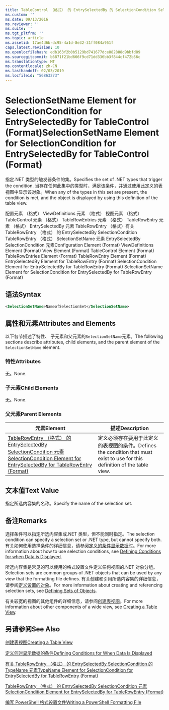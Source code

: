 ```yaml
---
title: TableControl （格式） 的 EntrySelectedBy 的 SelectionCondition SelectionSetName 元素 |Microsoft Docs
ms.custom: ''
ms.date: 09/13/2016
ms.reviewer: ''
ms.suite: ''
ms.tgt_pltfrm: ''
ms.topic: article
ms.assetid: 17ae4d6b-dc95-4a1d-8e32-31ff084a951f
caps.latest.revision: 10
ms.openlocfilehash: edb163f2b0b5129bd741677dce882888d9bbfd89
ms.sourcegitcommit: b6871f21bd666f9cd71dd336bb3f844cf472b56c
ms.translationtype: MT
ms.contentlocale: zh-CN
ms.lasthandoff: 02/03/2019
ms.locfileid: "56863273"
---
```

# <a name="selectionsetname-element-for-selectioncondition-for-entryselectedby-for-tablecontrol-format"></a><span data-ttu-id="c55a6-102">SelectionSetName Element for SelectionCondition for EntrySelectedBy for TableControl (Format)</span><span class="sxs-lookup"><span data-stu-id="c55a6-102">SelectionSetName Element for SelectionCondition for EntrySelectedBy for TableControl (Format)</span></span>

<span data-ttu-id="c55a6-103">指定.NET 类型的触发器条件的集。</span><span class="sxs-lookup"><span data-stu-id="c55a6-103">Specifies the set of .NET types that trigger the condition.</span></span> <span data-ttu-id="c55a6-104">当存在任何此集中的类型时，满足该条件，并通过使用此定义的表视图中显示该对象。</span><span class="sxs-lookup"><span data-stu-id="c55a6-104">When any of the types in this set are present, the condition is met, and the object is displayed by using this definition of the table view.</span></span>

<span data-ttu-id="c55a6-105">配置元素 （格式） ViewDefinitions 元素 （格式） 视图元素 （格式） TableControl 元素 （格式） TableRowEntries 元素 （格式） TableRowEntry 元素 （格式） EntrySelectedBy 元素 TableRowEntry （格式）有关 TableRowEntry （格式） 的 EntrySelectedBy SelectionCondition TableRowEntry （格式） SelectionSetName 元素 EntrySelectedBy SelectionCondition 元素</span><span class="sxs-lookup"><span data-stu-id="c55a6-105">Configuration Element (Format) ViewDefinitions Element (Format) View Element (Format) TableControl Element (Format) TableRowEntries Element (Format) TableRowEntry Element (Format) EntrySelectedBy Element for TableRowEntry (Format) SelectionCondition Element for EntrySelectedBy for TableRowEntry (Format) SelectionSetName Element for SelectionCondition for EntrySelectedBy for TableRowEntry (Format)</span></span>

## <a name="syntax"></a><span data-ttu-id="c55a6-106">语法</span><span class="sxs-lookup"><span data-stu-id="c55a6-106">Syntax</span></span>

```xml
<SelectionSetName>NameofSelectionSet</SelectionSetName>
```

## <a name="attributes-and-elements"></a><span data-ttu-id="c55a6-107">属性和元素</span><span class="sxs-lookup"><span data-stu-id="c55a6-107">Attributes and Elements</span></span>

<span data-ttu-id="c55a6-108">以下各节描述了特性、 子元素和父元素的`SelectionSetName`元素。</span><span class="sxs-lookup"><span data-stu-id="c55a6-108">The following sections describe attributes, child elements, and the parent element of the `SelectionSetName` element.</span></span>

### <a name="attributes"></a><span data-ttu-id="c55a6-109">特性</span><span class="sxs-lookup"><span data-stu-id="c55a6-109">Attributes</span></span>

<span data-ttu-id="c55a6-110">无。</span><span class="sxs-lookup"><span data-stu-id="c55a6-110">None.</span></span>

### <a name="child-elements"></a><span data-ttu-id="c55a6-111">子元素</span><span class="sxs-lookup"><span data-stu-id="c55a6-111">Child Elements</span></span>

<span data-ttu-id="c55a6-112">无。</span><span class="sxs-lookup"><span data-stu-id="c55a6-112">None.</span></span>

### <a name="parent-elements"></a><span data-ttu-id="c55a6-113">父元素</span><span class="sxs-lookup"><span data-stu-id="c55a6-113">Parent Elements</span></span>

|<span data-ttu-id="c55a6-114">元素</span><span class="sxs-lookup"><span data-stu-id="c55a6-114">Element</span></span>|<span data-ttu-id="c55a6-115">描述</span><span class="sxs-lookup"><span data-stu-id="c55a6-115">Description</span></span>|
|-------------|-----------------|
|[<span data-ttu-id="c55a6-116">TableRowEntry （格式） 的 EntrySelectedBy SelectionCondition 元素</span><span class="sxs-lookup"><span data-stu-id="c55a6-116">SelectionCondition Element for EntrySelectedBy for TableRowEntry (Format)</span></span>](./selectioncondition-element-for-entryselectedby-for-tablecontrol-format.md)|<span data-ttu-id="c55a6-117">定义必须存在要用于此定义的表视图的条件。</span><span class="sxs-lookup"><span data-stu-id="c55a6-117">Defines the condition that must exist to use for this definition of the table view.</span></span>|

## <a name="text-value"></a><span data-ttu-id="c55a6-118">文本值</span><span class="sxs-lookup"><span data-stu-id="c55a6-118">Text Value</span></span>

<span data-ttu-id="c55a6-119">指定所选内容集的名称。</span><span class="sxs-lookup"><span data-stu-id="c55a6-119">Specify the name of the selection set.</span></span>

## <a name="remarks"></a><span data-ttu-id="c55a6-120">备注</span><span class="sxs-lookup"><span data-stu-id="c55a6-120">Remarks</span></span>

<span data-ttu-id="c55a6-121">选择条件可以指定所选内容集或.NET 类型，但不能同时指定。</span><span class="sxs-lookup"><span data-stu-id="c55a6-121">The selection condition can specify a selection set or .NET type, but cannot specify both.</span></span> <span data-ttu-id="c55a6-122">有关如何使用选择条件的详细信息，请参阅[定义的条件显示数据时](./defining-conditions-for-displaying-data.md)。</span><span class="sxs-lookup"><span data-stu-id="c55a6-122">For more information about how to use selection conditions, see [Defining Conditions for when Data is Displayed](./defining-conditions-for-displaying-data.md).</span></span>

<span data-ttu-id="c55a6-123">所选内容集是常见的可以使用的格式设置文件定义任何视图的.NET 对象分组。</span><span class="sxs-lookup"><span data-stu-id="c55a6-123">Selection sets are common groups of .NET objects that can be used by any view that the formatting file defines.</span></span> <span data-ttu-id="c55a6-124">有关创建和引用所选内容集的详细信息，请参阅[定义设置的对象](./defining-selection-sets.md)。</span><span class="sxs-lookup"><span data-stu-id="c55a6-124">For more information about creating and referencing selection sets, see [Defining Sets of Objects](./defining-selection-sets.md).</span></span>

<span data-ttu-id="c55a6-125">有关较宽的视图的其他组件的详细信息，请参阅[创建表视图](./creating-a-table-view.md)。</span><span class="sxs-lookup"><span data-stu-id="c55a6-125">For more information about other components of a wide view, see [Creating a Table View](./creating-a-table-view.md).</span></span>

## <a name="see-also"></a><span data-ttu-id="c55a6-126">另请参阅</span><span class="sxs-lookup"><span data-stu-id="c55a6-126">See Also</span></span>

[<span data-ttu-id="c55a6-127">创建表视图</span><span class="sxs-lookup"><span data-stu-id="c55a6-127">Creating a Table View</span></span>](./creating-a-table-view.md)

[<span data-ttu-id="c55a6-128">定义何时显示数据的条件</span><span class="sxs-lookup"><span data-stu-id="c55a6-128">Defining Conditions for When Data Is Displayed</span></span>](./defining-conditions-for-displaying-data.md)

[<span data-ttu-id="c55a6-129">有关 TableRowEntry （格式） 的 EntrySelectedBy SelectionCondition 的 TypeName 元素</span><span class="sxs-lookup"><span data-stu-id="c55a6-129">TypeName Element for SelectionCondition for EntrySelectedBy for TableRowEntry (Format)</span></span>](./typename-element-for-selectioncondition-for-entryselectedby-for-tablecontrol-format.md)

[<span data-ttu-id="c55a6-130">TableRowEntry （格式） 的 EntrySelectedBy SelectionCondition 元素</span><span class="sxs-lookup"><span data-stu-id="c55a6-130">SelectionCondition Element for EntrySelectedBy for TableRowEntry (Format)</span></span>](./selectioncondition-element-for-entryselectedby-for-tablecontrol-format.md)

[<span data-ttu-id="c55a6-131">编写 PowerShell 格式设置文件</span><span class="sxs-lookup"><span data-stu-id="c55a6-131">Writing a PowerShell Formatting File</span></span>](./writing-a-powershell-formatting-file.md)
